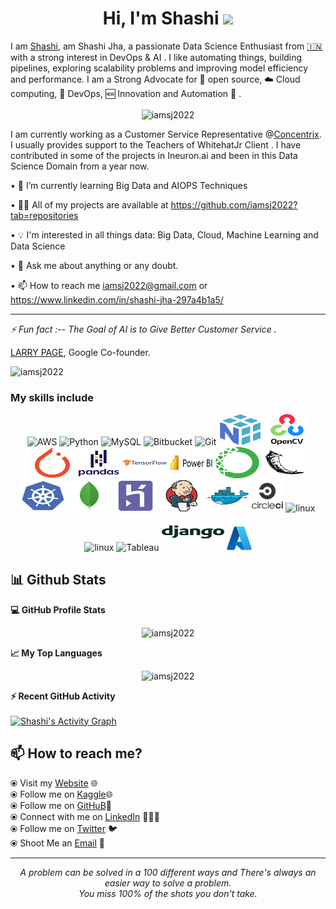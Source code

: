 
<h1 align="center">Hi, I'm Shashi  <img src="https://media.giphy.com/media/hvRJCLFzcasrR4ia7z/giphy.gif" width="35"></h1>


I am [Shashi](https://ritesh.cloud), am Shashi Jha, a passionate Data Science Enthusiast from [🇮🇳](https://en.wikipedia.org/wiki/India)&nbsp; with a strong interest in DevOps & AI . I like automating things, building pipelines, exploring scalability problems and improving model efficiency and performance. I am a Strong Advocate for 📜 open source, ☁️ Cloud computing, 🚀 DevOps, 🆕 Innovation and Automation 🤖 .

<p align="center"><img align="center" src="https://github-readme-streak-stats.herokuapp.com/?user=iamsj2022&theme=dracula" alt="iamsj2022" /></p>


I am currently working as a Customer Service Representative @[Concentrix](https://www.concentrix.com/). I usually provides support to the Teachers of WhitehatJr Client . I have contributed in some of the projects in Ineuron.ai and been in this Data Science Domain from a year now.

• 🌱 I’m currently learning Big Data and AIOPS Techniques

• 👨‍💻 All of my projects are available at https://github.com/iamsj2022?tab=repositories

• 💡 I'm interested in all things data: Big Data, Cloud, Machine Learning and Data Science

• 💬 Ask me about anything or any doubt.

• 📫 How to reach me iamsj2022@gmail.com or https://www.linkedin.com/in/shashi-jha-297a4b1a5/ 


<hr>
<p align="left">
   <i>⚡ Fun fact :-- The Goal of AI is to Give Better Customer Service .</i>
<br>
    
[LARRY PAGE](https://en.wikipedia.org/wiki/Larry_Page), Google Co-founder.


<p align="left"> <img src="https://komarev.com/ghpvc/?username=iamsj2022&label=Profile%20views&color=0e75b6&style=flat" alt="iamsj2022" /> </p>



### My skills include

<p align="center">
	<img title="AWS" alt="AWS" src="https://raw.githubusercontent.com/Thomas-George-T/Thomas-George-T/master/assets/aws.svg" width="60" height="40" />
	<img title="Python" alt="Python" src="https://raw.githubusercontent.com/Thomas-George-T/Thomas-George-T/master/assets/python.svg" width="40" height="40" />
	<img title="MySQL" alt="MySQL" src="https://raw.githubusercontent.com/Thomas-George-T/Thomas-George-T/master/assets/mysql.svg" width="40" height="40" />
	<img title="Bitbucket" alt="Bitbucket" src="https://raw.githubusercontent.com/Thomas-George-T/Thomas-George-T/master/assets/bitbucket.svg" height="40" />
	<img title="Git" alt="Git" src="https://raw.githubusercontent.com/Thomas-George-T/Thomas-George-T/master/assets/git.svg" width="70" height="50" />
    <img title="Numpy" alt="Numpy" src="https://raw.githubusercontent.com/devicons/devicon/master/icons/numpy/numpy-original.svg" width="70" height="50" />
    <img title="OpenCV" alt="OpenCV" src="https://raw.githubusercontent.com/devicons/devicon/master/icons/opencv/opencv-original-wordmark.svg" width="70" height="50" />
    <img title="Pytorch" alt="Pytorch" src="https://raw.githubusercontent.com/devicons/devicon/master/icons/pytorch/pytorch-original.svg" width="70" height="50" />
    <img title="Pandas" alt="Pandas" src="https://raw.githubusercontent.com/devicons/devicon/master/icons/pandas/pandas-original-wordmark.svg" width="70" height="50" />
    <img title="Tensorflow" alt="Tensorflow" src="https://raw.githubusercontent.com/devicons/devicon/master/icons/tensorflow/tensorflow-original-wordmark.svg" width="70" height="50" />
    <img title="PowerBI" alt="PowerBI" src="https://raw.githubusercontent.com/iamsj2022/iamsj2022/main/power-bi-vector-logo-2022.png" width="70" height="50" />
    <img title="Anaconda" alt="Conda" src="https://raw.githubusercontent.com/devicons/devicon/master/icons/anaconda/anaconda-original.svg" width="70" height="50" />
    <img title="Flask" alt="Flask" src="https://raw.githubusercontent.com/devicons/devicon/master/icons/flask/flask-original.svg" width="70" height="50" />
    <img title="kubernetes" alt="kubernete" src="https://raw.githubusercontent.com/devicons/devicon/master/icons/kubernetes/kubernetes-plain.svg" width="70" height="50" />
    <img title="mongodb" alt="mongodb" src="https://raw.githubusercontent.com/devicons/devicon/master/icons/mongodb/mongodb-original.svg" width="70" height="50" />
    <img title="Heroku" alt="Heroku" src="https://raw.githubusercontent.com/devicons/devicon/master/icons/heroku/heroku-plain.svg" width="70" height="50" />
    <img title="Jenkins" alt="Jenkins" src="https://raw.githubusercontent.com/devicons/devicon/master/icons/jenkins/jenkins-original.svg" width="70" height="50" />
    <img title="Docker" alt="Docker" src="https://raw.githubusercontent.com/devicons/devicon/master/icons/docker/docker-original.svg" width="70" height="50" />
	<img title="CircleCI" alt="CircleCI" src="https://raw.githubusercontent.com/devicons/devicon/master/icons/circleci/circleci-plain-wordmark.svg" width="50" height="50" />	
	<img title="jira" alt="linux" src="https://raw.githubusercontent.com/Thomas-George-T/Thomas-George-T/master/assets/jira.svg" width="40" />
	<img title="linux" alt="linux" src="https://raw.githubusercontent.com/Thomas-George-T/Thomas-George-T/master/assets/linux-tux.svg" width="40" />	
	<img title="Tableau" alt="Tableau" src="https://raw.githubusercontent.com/Thomas-George-T/Thomas-George-T/master/assets/tableau.svg" width="200" />
    <img title="Django" alt="Django" src="https://raw.githubusercontent.com/devicons/devicon/master/icons/django/django-plain-wordmark.svg" width="100" height="60" />
    <img title="Azure" alt="Azure" src="https://raw.githubusercontent.com/devicons/devicon/master/icons/azure/azure-original.svg" width="40" />



  
  ## 📊 Github Stats  
  
  <summary><b>💻 GitHub Profile Stats</b></summary>

<p align="center"> <img src="https://github-stats-readme.dark-art108.vercel.app/api?username=iamsj2022&show_icons=true&theme=radical" alt="iamsj2022" />


  <summary><b>📈 My Top Languages</b></summary>

<p align="center"> <img src="https://github-stats-readme.dark-art108.vercel.app/api/top-langs/?username=iamsj2022&layout=dracula" alt="iamsj2022"/>


  <summary><b>⚡ Recent GitHub Activity</b></summary>
  <br/>
   <a href="https://github.com/iamsj2022"><img alt="Shashi's Activity Graph" src="https://activity-graph.herokuapp.com/graph?username=iamsj2022&theme=dracula" /></a>
  <br/>

</details>

  
## 📫 How to reach me? 

  ⦿ Visit my [Website]() 🌐 <br>
  ⦿ Follow me on [Kaggle](https://www.kaggle.com/ritesh2000)🌐 <br>
  ⦿ Follow me on [GitHuB](https://github.com/iamsj2022)🎨 <br>
  ⦿ Connect with me on [LinkedIn](https://www.linkedin.com/in/shashi-jha-297a4b1a5/) 👨🏻‍💻 <br>
  ⦿ Follow me on [Twitter]() 🐦 <br>
  ⦿ Shoot Me an [Email](mailto:jhashashi542@gmail.com) 💌 <br>


<hr>
<p align="center">
   <i>A problem can be solved in a 100 different ways and There's always an easier way to solve a problem.</i>
   <br>
   <i>You miss 100% of the shots you don't take.</i>
   <br>
<br>
